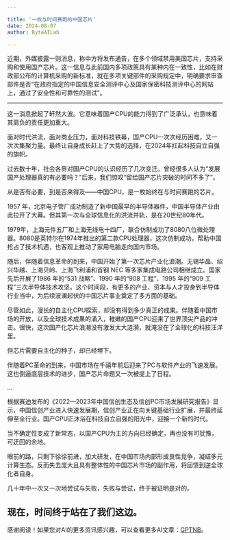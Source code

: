 ```yaml
---

title: '一枚与时间赛跑的中国芯片'
date: 2024-08-07
author: ByteAILab

---
```


近期，外媒披露一则消息，称中方将发布通告，在多个领域禁用美国芯片，支持采购和使用国产芯片。这一信息与此前国内多项政策具有某种内在一致性，比如在财政部公布的计算机采购的新标准，就在多项关键部件的采购规定中，明确要求审查部件是否“在政府指定的中国信息安全测评中心及国家保密科技测评中心的网站上，通过了安全性和可靠性的测试”。

---


这一消息掀起了轩然大波。它意味着国产CPU的能力得到了广泛承认，也意味着其肩负的责任更加重大。

面对时代洪流，面对商业压力，面对科技铁幕，国产CPU一次次经历困难，又一次次集聚力量。最终让自身成长赶上了大势的选择，在2024年扛起科技自立自强的旗帜。

过去数十年，社会各界对国产CPU的认识经历了几次变迁。曾经很多人认为“发展国产处理器真的有必要吗？”后来，我们惊叹“留给国产芯片突破的时间不多了”。

从是否有必要，到是否来得及——中国CPU，是一枚始终在与时间赛跑的芯片。

1957 年，北京电子管厂成功制造了新中国最早的半导体器件，中国半导体产业由此拉开了大幕。但其第一次与全球信息化的洪流并轨，是在20世纪80年代。

1979年，上海元件五厂和上海无线电十四厂，联合仿制成功了8080八位微处理器。8080是英特尔在1974年推出的第二款CPU处理器，这次仿制成功，帮助中国抢占了技术机遇，也客观上推动了家用电脑走向国内市场。

随后，伴随着信息革命的到来，中国开始了第一次芯片产业化浪潮。无锡华晶、绍兴华越、上海贝岭、上海飞利浦和首钢 NEC 等多家集成电路公司相继成立。国家先后开展了1986 年的“531 战略”、1990 年的“908 工程”、1995 年的“909 工程”三次半导体技术攻坚。这个时间段，有更多的产业、资本与人才投身到半导体行业当中，为后续波澜起伏的中国芯片事业奠定了多方面的基础。

尽管如此，漫长的自主化CPU探索，却没有得到多少真正的成果。伴随着中国市场的开放，以及全球技术成果的涌入，稚嫩的国产CPU迎来了世界顶尖产品的冲击。很快，这次国产化芯片浪潮没有激发太大涟漪，就淹没在了全球化的科技汪洋里。

但芯片需要自主化的种子，却已经埋下。

伴随着PC革命的到来，中国市场在千禧年前后迎来了PC与软件产业的飞速发展。这也倒逼底层技术的进步，国产芯片命题又一次被提上了日程。

...

根据赛迪发布的《2022—2023年中国信创生态及信创PC市场发展研究报告》显示，中国信创产业进入快速发展期，信创产业正在向关键基础行业扩展，并最终延伸至全行业。国产CPU正沐浴在科技自立自强的阳光中，迎接一个新的时代。

当不确定性变成了新常态，以国产CPU为主的方向已经确定，再也没有可犹豫，可迂回的余地。

眼前的路，只剩下徐徐前进，加大研发，在中国市场内部形成良性竞争，凝结多元计算生态。反而失去庞大且具有整体性的中国芯片市场的副作用，将回馈到逆全球化者自身。

几十年中一次又一次地尝试与失败，失败与尝试，终于被证明是对的。

现在，时间终于站在了我们这边。
---
感谢阅读！如果您对AI的更多资讯感兴趣，可以查看更多AI文章：[GPTNB](https://gptnb.com)。